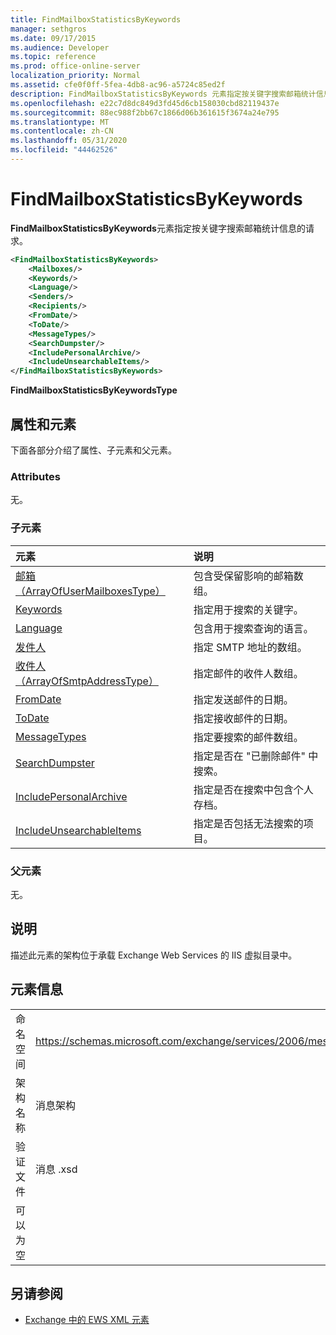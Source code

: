```yaml
---
title: FindMailboxStatisticsByKeywords
manager: sethgros
ms.date: 09/17/2015
ms.audience: Developer
ms.topic: reference
ms.prod: office-online-server
localization_priority: Normal
ms.assetid: cfe0f0ff-5fea-4db8-ac96-a5724c85ed2f
description: FindMailboxStatisticsByKeywords 元素指定按关键字搜索邮箱统计信息的请求。
ms.openlocfilehash: e22c7d8dc849d3fd45d6cb158030cbd82119437e
ms.sourcegitcommit: 88ec988f2bb67c1866d06b361615f3674a24e795
ms.translationtype: MT
ms.contentlocale: zh-CN
ms.lasthandoff: 05/31/2020
ms.locfileid: "44462526"
---
```

# <a name="findmailboxstatisticsbykeywords"></a>FindMailboxStatisticsByKeywords

**FindMailboxStatisticsByKeywords**元素指定按关键字搜索邮箱统计信息的请求。 
  
```XML
<FindMailboxStatisticsByKeywords>
    <Mailboxes/>
    <Keywords/>
    <Language/>
    <Senders/>
    <Recipients/>
    <FromDate/>
    <ToDate/>
    <MessageTypes/>
    <SearchDumpster/>
    <IncludePersonalArchive/>
    <IncludeUnsearchableItems/>
</FindMailboxStatisticsByKeywords>
```

 **FindMailboxStatisticsByKeywordsType**
## <a name="attributes-and-elements"></a>属性和元素

下面各部分介绍了属性、子元素和父元素。
  
### <a name="attributes"></a>Attributes

无。
  
### <a name="child-elements"></a>子元素

|**元素**|**说明**|
|:-----|:-----|
|[邮箱（ArrayOfUserMailboxesType）](mailboxes-arrayofusermailboxestype.md) <br/> |包含受保留影响的邮箱数组。  <br/> |
|[Keywords](keywords-ex15websvcsotherref.md) <br/> |指定用于搜索的关键字。  <br/> |
|[Language](language.md) <br/> |包含用于搜索查询的语言。  <br/> |
|[发件人](senders.md) <br/> |指定 SMTP 地址的数组。  <br/> |
|[收件人（ArrayOfSmtpAddressType）](recipients-arrayofsmtpaddresstype.md) <br/> |指定邮件的收件人数组。  <br/> |
|[FromDate](fromdate.md) <br/> |指定发送邮件的日期。  <br/> |
|[ToDate](todate.md) <br/> |指定接收邮件的日期。  <br/> |
|[MessageTypes](messagetypes.md) <br/> |指定要搜索的邮件数组。  <br/> |
|[SearchDumpster](searchdumpster.md) <br/> |指定是否在 "已删除邮件" 中搜索。  <br/> |
|[IncludePersonalArchive](includepersonalarchive.md) <br/> |指定是否在搜索中包含个人存档。  <br/> |
|[IncludeUnsearchableItems](includeunsearchableitems.md) <br/> |指定是否包括无法搜索的项目。  <br/> |
   
### <a name="parent-elements"></a>父元素

无。
  
## <a name="remarks"></a>说明

描述此元素的架构位于承载 Exchange Web Services 的 IIS 虚拟目录中。
  
## <a name="element-information"></a>元素信息

|||
|:-----|:-----|
|命名空间  <br/> |https://schemas.microsoft.com/exchange/services/2006/messages  <br/> |
|架构名称  <br/> |消息架构  <br/> |
|验证文件  <br/> |消息 .xsd  <br/> |
|可以为空  <br/> ||
   
## <a name="see-also"></a>另请参阅



- [Exchange 中的 EWS XML 元素](ews-xml-elements-in-exchange.md)

